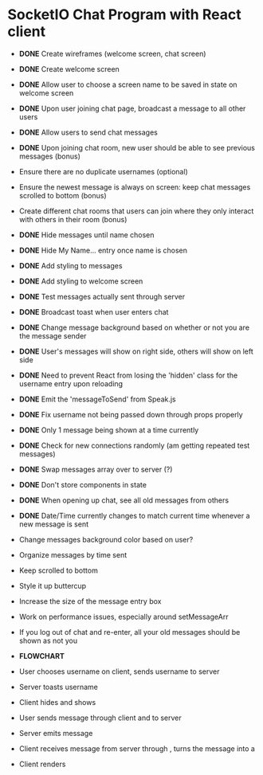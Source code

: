 # SocketIO Chat Program with React client

- **DONE** Create wireframes (welcome screen, chat screen)
- **DONE** Create welcome screen
- **DONE** Allow user to choose a screen name to be saved in state on welcome screen
- **DONE** Upon user joining chat page, broadcast a message to all other users
- **DONE** Allow users to send chat messages
- **DONE** Upon joining chat room, new user should be able to see previous messages (bonus)
- Ensure there are no duplicate usernames (optional)
- Ensure the newest message is always on screen: keep chat messages scrolled to bottom (bonus)
- Create different chat rooms that users can join where they only interact with others in their room (bonus)

- **DONE** Hide messages until name chosen
- **DONE** Hide My Name... entry once name is chosen
- **DONE** Add styling to messages
- **DONE** Add styling to welcome screen
- **DONE** Test messages actually sent through server
- **DONE** Broadcast toast when user enters chat
- **DONE** Change message background based on whether or not you are the message sender
- **DONE** User's messages will show on right side, others will show on left side
- **DONE** Need to prevent React from losing the 'hidden' class for the username entry upon reloading
- **DONE** Emit the 'messageToSend' from Speak.js
- **DONE** Fix username not being passed down through props properly
- **DONE** Only 1 message being shown at a time currently
- **DONE** Check for new connections randomly (am getting repeated test messages)
- **DONE** Swap messages array over to server (?)
- **DONE** Don't store components in state
- **DONE** When opening up chat, see all old messages from others
- **DONE** Date/Time currently changes to match current time whenever a new message is sent
- Change messages background color based on user?
- Organize messages by time sent
- Keep scrolled to bottom
- Style it up buttercup
- Increase the size of the message entry box
- Work on performance issues, especially around setMessageArr
- If you log out of chat and re-enter, all your old messages should be shown as not you

- **FLOWCHART**
- User chooses username on client, sends username to server
- Server toasts username
- Client hides <Welcome> and shows <Chat>
- User sends message through client and <Chat> to server
- Server emits message
- Client receives message from server through <Messages>, turns the message into a <Message>
- Client renders <Messages>
